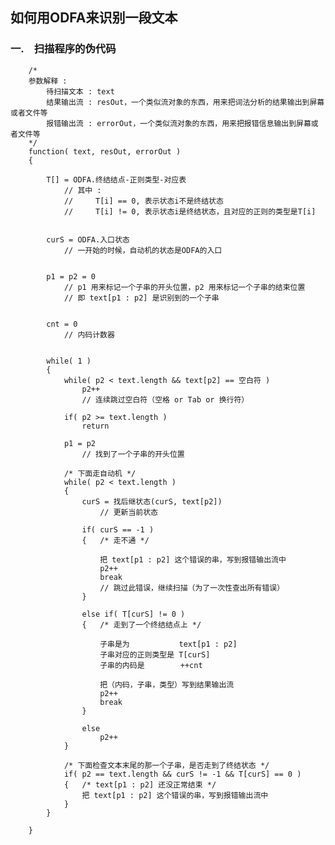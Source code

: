 ## 如何用ODFA来识别一段文本 ##


### 一.　扫描程序的伪代码 ###

        /*  
        参数解释 :  
            待扫描文本 : text  
            结果输出流 : resOut，一个类似流对象的东西，用来把词法分析的结果输出到屏幕或者文件等  
            报错输出流 : errorOut，一个类似流对象的东西，用来把报错信息输出到屏幕或者文件等  
        */  
        function( text, resOut, errorOut )  
        {  
        
            T[] = ODFA.终结结点-正则类型-对应表  
                // 其中 :  
                //     T[i] == 0, 表示状态i不是终结状态  
                //     T[i] != 0, 表示状态i是终结状态，且对应的正则的类型是T[i]  
            
            
            curS = ODFA.入口状态  
                // 一开始的时候，自动机的状态是ODFA的入口  
            
            
            p1 = p2 = 0  
                // p1 用来标记一个子串的开头位置，p2 用来标记一个子串的结束位置  
                // 即 text[p1 : p2] 是识别到的一个子串  
            
            
            cnt = 0  
                // 内码计数器  
            
            
            while( 1 )  
            {  
                while( p2 < text.length && text[p2] == 空白符 )  
                    p2++  
                    // 连续跳过空白符（空格 or Tab or 换行符）  
                
                if( p2 >= text.length )  
                    return  
                
                p1 = p2  
                    // 找到了一个子串的开头位置  
                
                /* 下面走自动机 */  
                while( p2 < text.length )  
                {  
                    curS = 找后继状态(curS, text[p2])  
                        // 更新当前状态  
                    
                    if( curS == -1 )  
                    {   /* 走不通 */  
                    
                        把 text[p1 : p2] 这个错误的串，写到报错输出流中  
                        p2++  
                        break  
                        // 跳过此错误，继续扫描（为了一次性查出所有错误）  
                    }  
                
                    else if( T[curS] != 0 )  
                    {   /* 走到了一个终结结点上 */  
                    
                        子串是为           text[p1 : p2]  
                        子串对应的正则类型是 T[curS]  
                        子串的内码是        ++cnt  
                        
                        把（内码，子串，类型）写到结果输出流  
                        p2++  
                        break  
                    }  
                    
                    else  
                        p2++  
                }   
                
                /* 下面检查文本末尾的那一个子串，是否走到了终结状态 */  
                if( p2 == text.length && curS != -1 && T[curS] == 0 )  
                {   /* text[p1 : p2] 还没正常结束 */  
                    把 text[p1 : p2] 这个错误的串，写到报错输出流中  
                }  
            }  
            
        }  

